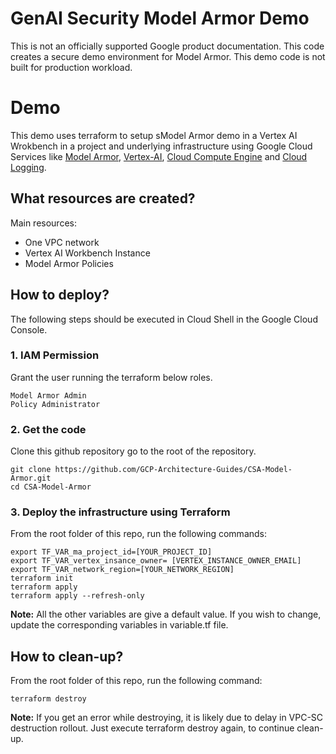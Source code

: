 # GenAI Security Model Armor Demo


This is not an officially supported Google product documentation.
This code creates a secure demo environment for Model Armor. This demo code is not built for production workload. 


# Demo 
This demo uses terraform to setup sModel Armor demo in a Vertex AI Wrokbench  in a project and underlying infrastructure using Google Cloud Services like [Model Armor](https://cloud.google.com/security-command-center/docs/model-armor-overview),  [Vertex-AI](https://cloud.google.com/vertex-ai), [Cloud Compute Engine](https://cloud.google.com/compute) and [Cloud Logging](https://cloud.google.com/logging).



## What resources are created?
Main resources:
- One VPC network
- Vertex AI Workbench Instance
- Model Armor Policies




## How to deploy?
The following steps should be executed in Cloud Shell in the Google Cloud Console. 


### 1. IAM Permission 
Grant the user running the terraform below roles.
``` 
Model Armor Admin
Policy Administrator
```


### 2. Get the code
Clone this github repository go to the root of the repository.

``` 
git clone https://github.com/GCP-Architecture-Guides/CSA-Model-Armor.git
cd CSA-Model-Armor
```

### 3. Deploy the infrastructure using Terraform


From the root folder of this repo, run the following commands:

```
export TF_VAR_ma_project_id=[YOUR_PROJECT_ID]
export TF_VAR_vertex_insance_owner= [VERTEX_INSTANCE_OWNER_EMAIL]
export TF_VAR_network_region=[YOUR_NETWORK_REGION]
terraform init
terraform apply
terraform apply --refresh-only
```



**Note:** All the other variables are give a default value. If you wish to change, update the corresponding variables in variable.tf file.



## How to clean-up?

From the root folder of this repo, run the following command:
```
terraform destroy
```
**Note:** If you get an error while destroying, it is likely due to delay in VPC-SC destruction rollout. Just execute terraform destroy again, to continue clean-up.
